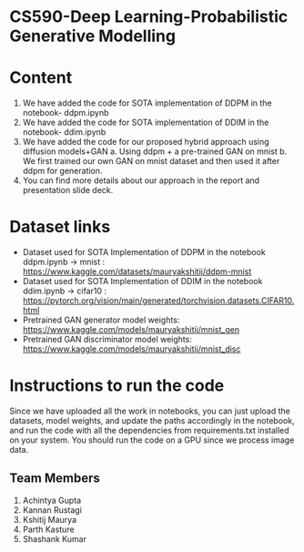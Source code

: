 # CS590-Deep Learning-Probabilistic Generative Modelling
 
# Content
1. We have added the code for SOTA implementation of DDPM in the notebook- ddpm.ipynb
2. We have added the code for SOTA implementation of DDIM in the notebook- ddim.ipynb
3. We have added the code for our proposed hybrid approach using diffusion models+GAN
   a. Using ddpm + a pre-trained GAN on mnist
   b. We first trained our own GAN on mnist dataset and then used it after ddpm for generation.
4. You can find more details about our approach in the report and presentation slide deck.


# Dataset links
- Dataset used for SOTA Implementation of DDPM in the notebook ddpm.ipynb -> mnist : https://www.kaggle.com/datasets/mauryakshitij/ddpm-mnist
- Dataset used for SOTA Implementation of DDIM in the notebook ddim.ipynb -> cifar10 : https://pytorch.org/vision/main/generated/torchvision.datasets.CIFAR10.html
- Pretrained GAN generator model weights: https://www.kaggle.com/models/mauryakshitij/mnist_gen
- Pretrained GAN discriminator model weights: https://www.kaggle.com/models/mauryakshitij/mnist_disc

# Instructions to run the code
Since we have uploaded all the work in notebooks, you can just upload the datasets, model weights, and update the paths accordingly in the notebook, and run the code with all the dependencies from requirements.txt installed on your system. You should run the code on a GPU since we process image data.
 
## Team Members
1. Achintya Gupta
2. Kannan Rustagi
3. Kshitij Maurya
4. Parth Kasture
5. Shashank Kumar

